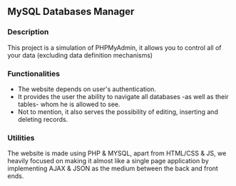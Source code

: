 ## MySQL Databases Manager

<h3>Description</h3>
<p>This project is a simulation of PHPMyAdmin, it allows you to control all of your data (excluding data definition mechanisms)</p>

<h3>Functionalities</h3>

<ul>
  <li>The website depends on user's authentication.</li>
  <li>It provides the user the ability to navigate all databases -as well as their tables- whom he is allowed to see.</li>
  <li>Not to mention, it also serves the possibility of editing, inserting and deleting records.</li>
</ul>

<h3>Utilities</h3>
<p>The website is made using PHP & MYSQL, apart from HTML/CSS & JS, we heavily focused on making it almost like a single page application by implementing AJAX & JSON as the medium between the back and front ends.</p>
